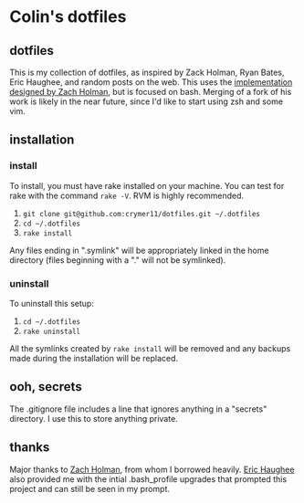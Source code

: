 # Colin's dotfiles

## dotfiles

This is my collection of dotfiles, as inspired by Zack Holman, Ryan Bates, Eric Haughee, and random posts on the web. This uses the [implementation designed by Zach Holman](https://github.com/holman/dotfiles), but is focused on bash. Merging of a fork of his work is likely in the near future, since I'd like to start using zsh and some vim.

## installation

### install

To install, you must have rake installed on your machine. You can test for rake with the command `rake -V`. RVM is highly recommended.

  1. `git clone git@github.com:crymer11/dotfiles.git ~/.dotfiles`
  2. `cd ~/.dotfiles`
  3. `rake install`

Any files ending in ".symlink" will be appropriately linked in the home directory (files beginning with a "." will not be symlinked).

### uninstall

To uninstall this setup:

  1. `cd ~/.dotfiles`
  2. `rake uninstall`

All the symlinks created by `rake install` will be removed and any backups made during the installation will be replaced. 

## ooh, secrets

The .gitignore file includes a line that ignores anything in a "secrets" directory. I use this to store anything private.

## thanks

Major thanks to [Zach Holman](https://github.com/holman/), from whom I borrowed heavily. [Eric Haughee](https://github.com/ehaughee) also provided me with the intial .bash_profile upgrades that prompted this project and can still be seen in my prompt.